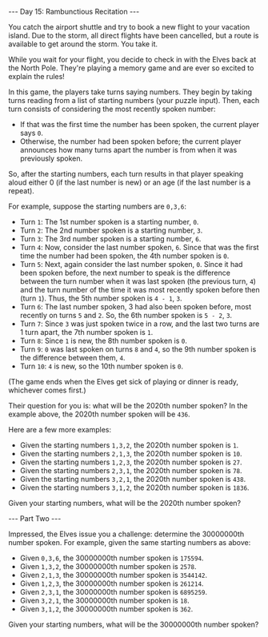 --- Day 15: Rambunctious Recitation ---

You catch the airport shuttle and try to book a new flight to your vacation island. Due to the storm, all direct flights have been cancelled, but a route is available to get around the storm. You take it.

While you wait for your flight, you decide to check in with the Elves back at the North Pole. They're playing a memory game and are ever so excited to explain the rules!

In this game, the players take turns saying numbers. They begin by taking turns reading from a list of starting numbers (your puzzle input). Then, each turn consists of considering the most recently spoken number:

- If that was the first time the number has been spoken, the current player says `0`.
- Otherwise, the number had been spoken before; the current player announces how many turns apart the number is from when it was previously spoken.

So, after the starting numbers, each turn results in that player speaking aloud either 0 (if the last number is new) or an age (if the last number is a repeat).

For example, suppose the starting numbers are `0,3,6`:

- Turn `1`: The 1st number spoken is a starting number, `0`.
- Turn `2`: The 2nd number spoken is a starting number, `3`.
- Turn `3`: The 3rd number spoken is a starting number, `6`.
- Turn `4`: Now, consider the last number spoken, `6`. Since that was the first time the number had been spoken, the 4th number spoken is `0`.
- Turn `5`: Next, again consider the last number spoken, `0`. Since it had been spoken before, the next number to speak is the difference between the turn number when it was last spoken (the previous turn, `4`) and the turn number of the time it was most recently spoken before then (turn `1`). Thus, the 5th number spoken is `4 - 1`, `3`.
- Turn `6`: The last number spoken, 3 had also been spoken before, most recently on turns `5` and `2`. So, the 6th number spoken is `5 - 2`, `3`.
- Turn `7`: Since `3` was just spoken twice in a row, and the last two turns are 1 turn apart, the 7th number spoken is `1`.
- Turn `8`: Since `1` is new, the 8th number spoken is `0`.
- Turn `9`: `0` was last spoken on turns `8` and `4`, so the 9th number spoken is the difference between them, `4`.
- Turn `10`: `4` is new, so the 10th number spoken is `0`.

(The game ends when the Elves get sick of playing or dinner is ready, whichever comes first.)

Their question for you is: what will be the 2020th number spoken? In the example above, the 2020th number spoken will be `436`.

Here are a few more examples:

- Given the starting numbers `1,3,2`, the 2020th number spoken is `1`.
- Given the starting numbers `2,1,3`, the 2020th number spoken is `10`.
- Given the starting numbers `1,2,3`, the 2020th number spoken is `27`.
- Given the starting numbers `2,3,1`, the 2020th number spoken is `78`.
- Given the starting numbers `3,2,1`, the 2020th number spoken is `438`.
- Given the starting numbers `3,1,2`, the 2020th number spoken is `1836`.

Given your starting numbers, what will be the 2020th number spoken?

--- Part Two ---

Impressed, the Elves issue you a challenge: determine the 30000000th number spoken. For example, given the same starting numbers as above:

- Given `0,3,6`, the 30000000th number spoken is `175594`.
- Given `1,3,2`, the 30000000th number spoken is `2578`.
- Given `2,1,3`, the 30000000th number spoken is `3544142`.
- Given `1,2,3`, the 30000000th number spoken is `261214`.
- Given `2,3,1`, the 30000000th number spoken is `6895259`.
- Given `3,2,1`, the 30000000th number spoken is `18`.
- Given `3,1,2`, the 30000000th number spoken is `362`.

Given your starting numbers, what will be the 30000000th number spoken?
